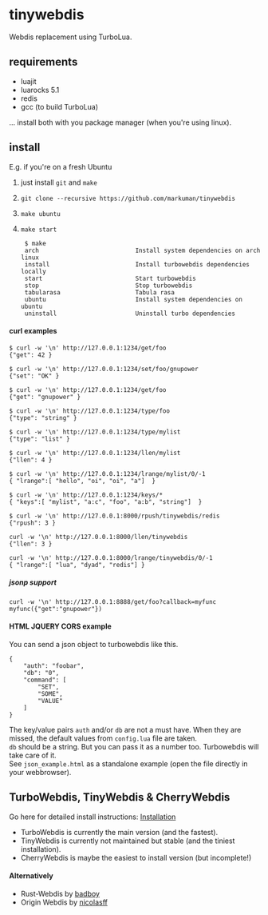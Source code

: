 # tinywebdis

Webdis replacement using TurboLua.

## requirements

* luajit
* luarocks 5.1
* redis
* gcc (to build TurboLua)

... install both with you package manager (when you're using linux).

## install

E.g. if you're on a fresh Ubuntu

1. just install `git` and `make`
2. `git clone --recursive https://github.com/markuman/tinywebdis`
3. `make ubuntu`
4. `make start`


		$ make
		arch                           Install system dependencies on arch linux
		install                        Install turbowebdis dependencies locally
		start                          Start turbowebdis
		stop                           Stop turbowebdis
		tabularasa                     Tabula rasa
		ubuntu                         Install system dependencies on ubuntu
		uninstall                      Uninstall turbo dependencies


#### curl examples



    $ curl -w '\n' http://127.0.0.1:1234/get/foo
    {"get": 42 }

    $ curl -w '\n' http://127.0.0.1:1234/set/foo/gnupower
    {"set": "OK" }

    $ curl -w '\n' http://127.0.0.1:1234/get/foo
    {"get": "gnupower" }

    $ curl -w '\n' http://127.0.0.1:1234/type/foo
    {"type": "string" }

    $ curl -w '\n' http://127.0.0.1:1234/type/mylist
    {"type": "list" }

    $ curl -w '\n' http://127.0.0.1:1234/llen/mylist
    {"llen": 4 }

    $ curl -w '\n' http://127.0.0.1:1234/lrange/mylist/0/-1
    { "lrange":[ "hello", "oi", "oi", "a"]  }

    $ curl -w '\n' http://127.0.0.1:1234/keys/*
    { "keys":[ "mylist", "a:c", "foo", "a:b", "string"]  }

    $ curl -w '\n' http://127.0.0.1:8000/rpush/tinywebdis/redis
    {"rpush": 3 }

    curl -w '\n' http://127.0.0.1:8000/llen/tinywebdis
    {"llen": 3 }

    curl -w '\n' http://127.0.0.1:8000/lrange/tinywebdis/0/-1
    { "lrange":[ "lua", "dyad", "redis"] }
    
##### jsonp support

    curl -w '\n' http://127.0.0.1:8888/get/foo?callback=myfunc
    myfunc({"get":"gnupower"})



#### HTML JQUERY CORS example

You can send a json object to turbowebdis like this.

    {
        "auth": "foobar",
        "db": "0",
        "command": [
            "SET",
            "SOME",
            "VALUE"
        ]
    }


The key/value pairs `auth` and/or `db` are not a must have. When they are missed, the default values from `config.lua` file are taken.  
`db` should be a string. But you can pass it as a number too. Turbowebdis will take care of it.  
See `json_example.html` as a standalone example (open the file directly in your webbrowser).


## TurboWebdis, TinyWebdis & CherryWebdis

Go here for detailed install instructions: [Installation](https://github.com/markuman/tinywebdis/wiki/Installation)


* TurboWebdis is currently the main version (and the fastest).
* TinyWebdis is currently not maintained but stable (and the tiniest installation).
* CherryWebdis is maybe the easiest to install version (but incomplete!)


#### Alternatively

* Rust-Webdis by [badboy](https://github.com/badboy/webdis-rs)
* Origin Webdis by [nicolasff](https://github.com/nicolasff/webdis)

